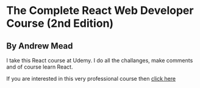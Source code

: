 # The Complete React Web Developer Course (2nd Edition)

## By **Andrew Mead**

I take this React course at Udemy.
I do all the challanges, make comments and of course learn React.

If you are interested in this very professional course then [click here](https://www.udemy.com/react-2nd-edition/learn/v4/overview)